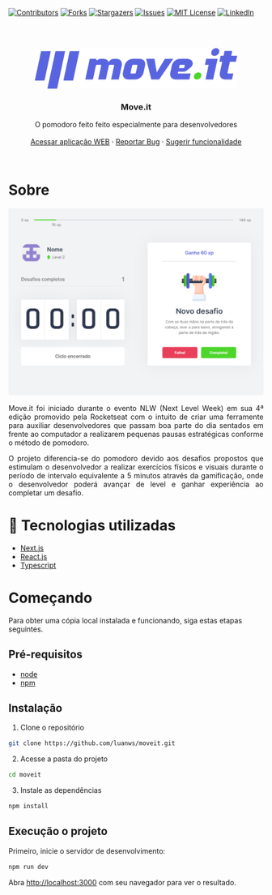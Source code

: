[github-project]: https://github.com/luanws/moveit
[web-project]: https://moveit-luanws.vercel.app/

[contributors-shield]: https://img.shields.io/github/contributors/luanws/moveit.svg?style=for-the-badge
[contributors-url]: https://github.com/luanws/moveit/graphs/contributors
[forks-shield]: https://img.shields.io/github/forks/luanws/moveit.svg?style=for-the-badge
[forks-url]: https://github.com/luanws/moveit/network/members
[stars-shield]: https://img.shields.io/github/stars/luanws/moveit.svg?style=for-the-badge
[stars-url]: https://github.com/luanws/moveit/stargazers
[issues-shield]: https://img.shields.io/github/issues/luanws/moveit.svg?style=for-the-badge
[issues-url]: https://github.com/luanws/moveit/issues
[license-shield]: https://img.shields.io/github/license/luanws/moveit.svg?style=for-the-badge
[license-url]: https://github.com/luanws/moveit/blob/master/LICENSE.txt
[linkedin-shield]: https://img.shields.io/badge/-LinkedIn-black.svg?style=for-the-badge&logo=linkedin&colorB=555
[linkedin-url]: https://www.linkedin.com/in/luanws/

[![Contributors][contributors-shield]][contributors-url]
[![Forks][forks-shield]][forks-url]
[![Stargazers][stars-shield]][stars-url]
[![Issues][issues-shield]][issues-url]
[![MIT License][license-shield]][license-url]
[![LinkedIn][linkedin-shield]][linkedin-url]

<br/>

<br />
<p align="center">
  <a href="https://github.com/luanws/moveit">
    <img src="public/logo-full.svg" alt="Logo" height="80">
  </a>

  <h3 align="center">Move.it</h3>

  <p align="center">
    O pomodoro feito feito especialmente para desenvolvedores
    <br />
    <br />
    <a href="https://moveit-luanws.vercel.app/">Acessar aplicação WEB</a>
    ·
    <a href="https://github.com/luanws/moveit/issues">Reportar Bug</a>
    ·
    <a href="https://github.com/luanws/moveit/issues">Sugerir funcionalidade</a>
  </p>
</p>

<br>

# Sobre

[![Screenshot](public/readme/screenshot.png)][web-project]

<p style='text-align: justify;'>
Move.it foi iniciado durante o evento NLW (Next Level Week) em sua 4ª edição promovido pela Rocketseat com o intuito de criar uma ferramente para auxiliar desenvolvedores que passam boa parte do dia sentados em frente ao computador a realizarem pequenas pausas estratégicas conforme o método de pomodoro.
</p>
<p style='text-align: justify;'>
O projeto diferencia-se do pomodoro devido aos desafios propostos que estimulam o desenvolvedor a realizar exercícios físicos e visuais durante o período de intervalo equivalente a 5 minutos através da gamificação, onde o desenvolvedor poderá avançar de level e ganhar experiência ao completar um desafio.
</p>


# 🚀 Tecnologias utilizadas
- [Next.js](https://nextjs.org/)
- [React.js](https://reactjs.org/)
- [Typescript](https://www.typescriptlang.org/)

#  Começando

Para obter uma cópia local instalada e funcionando, siga estas etapas seguintes.

## Pré-requisitos

- [node](https://nodejs.org/)
- [npm](https://www.npmjs.com/get-npm)

## Instalação

1. Clone o repositório
```sh
git clone https://github.com/luanws/moveit.git
```

2. Acesse a pasta do projeto
```sh
cd moveit
```

3. Instale as dependências
```sh
npm install
```

## Execução o projeto

Primeiro, inicie o servidor de desenvolvimento:

```bash
npm run dev
```

Abra [http://localhost:3000](http://localhost:3000) com seu navegador para ver o resultado.